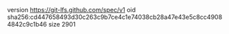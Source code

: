 version https://git-lfs.github.com/spec/v1
oid sha256:cd447658493d30c263c9b7ce4c1e74038cb28a47e43e5c8cc49084842c9c1b46
size 2901
